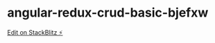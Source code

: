 # angular-redux-crud-basic-bjefxw

[Edit on StackBlitz ⚡️](https://stackblitz.com/edit/angular-redux-crud-basic-bjefxw)